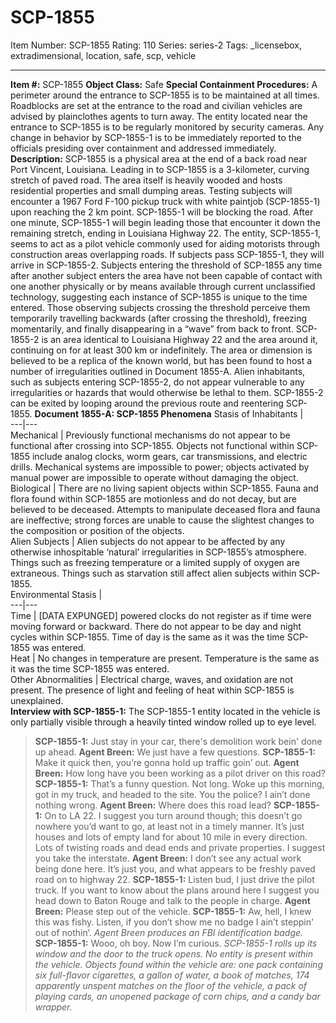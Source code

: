 # SCP-1855
Item Number: SCP-1855
Rating: 110
Series: series-2
Tags: _licensebox, extradimensional, location, safe, scp, vehicle

---

**Item #:** SCP-1855
**Object Class:** Safe
**Special Containment Procedures:** A perimeter around the entrance to SCP-1855 is to be maintained at all times. Roadblocks are set at the entrance to the road and civilian vehicles are advised by plainclothes agents to turn away. The entity located near the entrance to SCP-1855 is to be regularly monitored by security cameras.
Any change in behavior by SCP-1855-1 is to be immediately reported to the officials presiding over containment and addressed immediately.
**Description:** SCP-1855 is a physical area at the end of a back road near Port Vincent, Louisiana. Leading in to SCP-1855 is a 3-kilometer, curving stretch of paved road. The area itself is heavily wooded and hosts residential properties and small dumping areas.
Testing subjects will encounter a 1967 Ford F-100 pickup truck with white paintjob (SCP-1855-1) upon reaching the 2 km point. SCP-1855-1 will be blocking the road. After one minute, SCP-1855-1 will begin leading those that encounter it down the remaining stretch, ending in Louisiana Highway 22. The entity, SCP-1855-1, seems to act as a pilot vehicle commonly used for aiding motorists through construction areas overlapping roads. If subjects pass SCP-1855-1, they will arrive in SCP-1855-2.
Subjects entering the threshold of SCP-1855 any time after another subject enters the area have not been capable of contact with one another physically or by means available through current unclassified technology, suggesting each instance of SCP-1855 is unique to the time entered. Those observing subjects crossing the threshold perceive them temporarily travelling backwards (after crossing the threshold), freezing momentarily, and finally disappearing in a “wave” from back to front.
SCP-1855-2 is an area identical to Louisiana Highway 22 and the area around it, continuing on for at least 300 km or indefinitely. The area or dimension is believed to be a replica of the known world, but has been found to host a number of irregularities outlined in Document 1855-A. Alien inhabitants, such as subjects entering SCP-1855-2, do not appear vulnerable to any irregularities or hazards that would otherwise be lethal to them.
SCP-1855-2 can be exited by looping around the previous route and reentering SCP-1855.
**Document 1855-A: SCP-1855 Phenomena**
Stasis of Inhabitants |   
---|---  
Mechanical | Previously functional mechanisms do not appear to be functional after crossing into SCP-1855. Objects not functional within SCP-1855 include analog clocks, worm gears, car transmissions, and electric drills. Mechanical systems are impossible to power; objects activated by manual power are impossible to operate without damaging the object.  
Biological | There are no living sapient objects within SCP-1855. Fauna and flora found within SCP-1855 are motionless and do not decay, but are believed to be deceased. Attempts to manipulate deceased flora and fauna are ineffective; strong forces are unable to cause the slightest changes to the composition or position of the objects.  
Alien Subjects | Alien subjects do not appear to be affected by any otherwise inhospitable ‘natural’ irregularities in SCP-1855’s atmosphere. Things such as freezing temperature or a limited supply of oxygen are extraneous. Things such as starvation still affect alien subjects within SCP-1855.  
Environmental Stasis |   
---|---  
Time | [DATA EXPUNGED] powered clocks do not register as if time were moving forward or backward. There do not appear to be day and night cycles within SCP-1855. Time of day is the same as it was the time SCP-1855 was entered.  
Heat | No changes in temperature are present. Temperature is the same as it was the time SCP-1855 was entered.  
Other Abnormalities | Electrical charge, waves, and oxidation are not present. The presence of light and feeling of heat within SCP-1855 is unexplained.  
**Interview with SCP-1855-1:** The SCP-1855-1 entity located in the vehicle is only partially visible through a heavily tinted window rolled up to eye level.
> **SCP-1855-1:** Just stay in your car, there's demolition work bein' done up ahead.
> **Agent Breen:** We just have a few questions.
> **SCP-1855-1:** Make it quick then, you’re gonna hold up traffic goin’ out.
> **Agent Breen:** How long have you been working as a pilot driver on this road?
> **SCP-1855-1:** That’s a funny question. Not long. Woke up this morning, got in my truck, and headed to the site. You the police? I ain’t done nothing wrong.
> **Agent Breen:** Where does this road lead?
> **SCP-1855-1:** On to LA 22. I suggest you turn around though; this doesn’t go nowhere you’d want to go, at least not in a timely manner. It’s just houses and lots of empty land for about 10 mile in every direction. Lots of twisting roads and dead ends and private properties. I suggest you take the interstate.
> **Agent Breen:** I don’t see any actual work being done here. It’s just you, and what appears to be freshly paved road on to highway 22.
> **SCP-1855-1:** Listen bud, I just drive the pilot truck. If you want to know about the plans around here I suggest you head down to Baton Rouge and talk to the people in charge.
> **Agent Breen:** Please step out of the vehicle.
> **SCP-1855-1:** Aw, hell, I knew this was fishy. Listen, if you don’t show me no badge I ain’t steppin' out of nothin’.
> _Agent Breen produces an FBI identification badge._
> **SCP-1855-1:** Wooo, oh boy. Now I’m curious.
> _SCP-1855-1 rolls up its window and the door to the truck opens. No entity is present within the vehicle. Objects found within the vehicle are: one pack containing six full-flavor cigarettes, a gallon of water, a book of matches, 174 apparently unspent matches on the floor of the vehicle, a pack of playing cards, an unopened package of corn chips, and a candy bar wrapper._